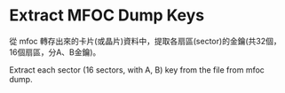 # Extract MFOC Dump Keys

從 mfoc 轉存出來的卡片(或晶片)資料中，提取各扇區(sector)的金鑰(共32個，16個扇區，分A、B金鑰)。

Extract each sector (16 sectors, with A, B) key from the file from mfoc dump.